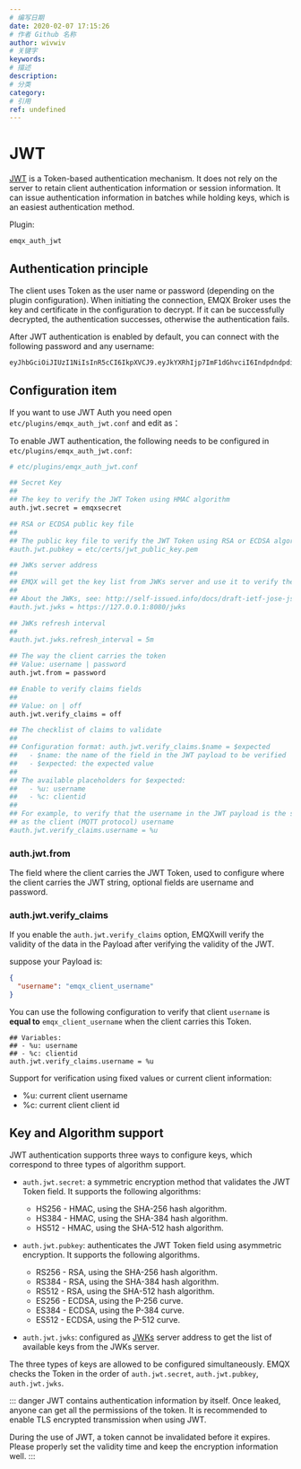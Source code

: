```yaml
---
# 编写日期
date: 2020-02-07 17:15:26
# 作者 Github 名称
author: wivwiv
# 关键字
keywords:
# 描述
description:
# 分类
category:
# 引用
ref: undefined
---
```


# JWT

[JWT](https://jwt.io/) is a Token-based authentication mechanism. It does not rely on the server to retain client authentication information or session information. It can issue authentication information in batches while holding keys, which is an easiest authentication method.

Plugin:

```bash
emqx_auth_jwt
```

## Authentication principle

The client uses Token as the user name or password (depending on the plugin configuration). When initiating the connection, EMQX Broker uses the key and certificate in the configuration to decrypt. If it can be successfully decrypted, the authentication successes, otherwise the authentication fails.

After JWT authentication is enabled by default, you can connect with the following password and any username:

```bash
eyJhbGciOiJIUzI1NiIsInR5cCI6IkpXVCJ9.eyJkYXRhIjp7ImF1dGhvciI6IndpdndpdiIsInNpdGUiOiJodHRwczovL3dpdndpdi5jb20ifSwiZXhwIjoxNTgyMjU1MzYwNjQyMDAwMCwiaWF0IjoxNTgyMjU1MzYwfQ.FdyAx2fYahm6h3g47m88ttyINzptzKy_speimyUcma4
```


## Configuration item

If you want to use JWT Auth you need open `etc/plugins/emqx_auth_jwt.conf` and edit as：

To enable JWT authentication, the following needs to be configured in `etc/plugins/emqx_auth_jwt.conf`:

```bash
# etc/plugins/emqx_auth_jwt.conf

## Secret Key
##
## The key to verify the JWT Token using HMAC algorithm
auth.jwt.secret = emqxsecret

## RSA or ECDSA public key file
##
## The public key file to verify the JWT Token using RSA or ECDSA algorithm
#auth.jwt.pubkey = etc/certs/jwt_public_key.pem

## JWKs server address
##
## EMQX will get the key list from JWKs server and use it to verify the Token
##
## About the JWKs, see: http://self-issued.info/docs/draft-ietf-jose-json-web-key.html
#auth.jwt.jwks = https://127.0.0.1:8080/jwks

## JWKs refresh interval
##
#auth.jwt.jwks.refresh_interval = 5m

## The way the client carries the token
## Value: username | password
auth.jwt.from = password

## Enable to verify claims fields
##
## Value: on | off
auth.jwt.verify_claims = off

## The checklist of claims to validate
##
## Configuration format: auth.jwt.verify_claims.$name = $expected
##   - $name: the name of the field in the JWT payload to be verified
##   - $expected: the expected value
##
## The available placeholders for $expected:
##   - %u: username
##   - %c: clientid
##
## For example, to verify that the username in the JWT payload is the same
## as the client (MQTT protocol) username
#auth.jwt.verify_claims.username = %u
```
### auth.jwt.from

The field where the client carries the JWT Token, used to configure where the client carries the JWT string, optional fields are username and password.

### auth.jwt.verify_claims

If you enable the `auth.jwt.verify_claims` option, EMQXwill verify the validity of the data in the Payload after verifying the validity of the JWT.

suppose your Payload is:

```json
{
  "username": "emqx_client_username"
}
```

You can use the following configuration to verify that client `username` is **equal to** `emqx_client_username` when the client carries this Token.

```properties
## Variables:
## - %u: username
## - %c: clientid
auth.jwt.verify_claims.username = %u
```

Support for verification using fixed values or current client information:
- %u: current client username
- %c: current client client id

## Key and Algorithm support

JWT authentication supports three ways to configure keys, which correspond to three types of algorithm support.

- `auth.jwt.secret`: a symmetric encryption method that validates the JWT Token field. It supports the following algorithms:
    - HS256 - HMAC, using the SHA-256 hash algorithm.
    - HS384 - HMAC, using the SHA-384 hash algorithm.
    - HS512 - HMAC, using the SHA-512 hash algorithm.

- `auth.jwt.pubkey`: authenticates the JWT Token field using asymmetric encryption. It supports the following algorithms.
    - RS256 - RSA, using the SHA-256 hash algorithm.
    - RS384 - RSA, using the SHA-384 hash algorithm.
    - RS512 - RSA, using the SHA-512 hash algorithm.
    - ES256 - ECDSA, using the P-256 curve.
    - ES384 - ECDSA, using the P-384 curve.
    - ES512 - ECDSA, using the P-512 curve.

- `auth.jwt.jwks`: configured as [JWKs](http://self-issued.info/docs/draft-ietf-jose-json-web-key.html) server address to get the list of available keys from the JWKs server.


The three types of keys are allowed to be configured simultaneously. EMQX checks the Token in the order of `auth.jwt.secret`, `auth.jwt.pubkey`, `auth.jwt.jwks`.


::: danger
JWT contains authentication information by itself. Once leaked, anyone can get all the permissions of the token. It is recommended to enable TLS encrypted transmission when using JWT.

During the use of JWT, a token cannot be invalidated before it expires. Please properly set the validity time and keep the encryption information well.
:::
